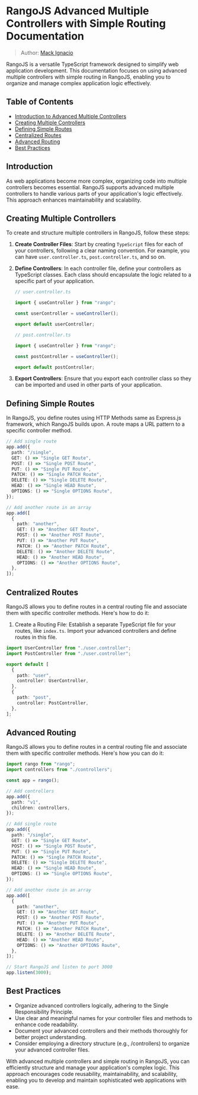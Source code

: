 # RangoJS Advanced Multiple Controllers with Simple Routing Documentation

>Author: [Mack Ignacio](https://github.com/mackignacio)

RangoJS is a versatile TypeScript framework designed to simplify web application development. This documentation focuses on using advanced multiple controllers with simple routing in RangoJS, enabling you to organize and manage complex application logic effectively.

## Table of Contents

- [Introduction to Advanced Multiple Controllers](#introduction)
- [Creating Multiple Controllers](#creating-multiple-controllers)
- [Defining Simple Routes](#defining-simple-routes)
- [Centralized Routes](#centralized-routes)
- [Advanced Routing](#advanced-routing)
- [Best Practices](#best-practices)

## Introduction

As web applications become more complex, organizing code into multiple controllers becomes essential. RangoJS supports advanced multiple controllers to handle various parts of your application's logic effectively. This approach enhances maintainability and scalability.

## Creating Multiple Controllers

To create and structure multiple controllers in RangoJS, follow these steps:

1. **Create Controller Files**: Start by creating `TypeScript` files for each of your controllers, following a clear naming convention. For example, you can have `user.controller.ts`, `post.controller.ts`, and so on.

2. **Define Controllers**: In each controller file, define your controllers as TypeScript classes. Each class should encapsulate the logic related to a specific part of your application.

    ```ts
    // user.controller.ts

    import { useController } from "rango";

    const userController = useController();

    export default userController;
    ```

    ```ts
    // post.controller.ts

    import { useController } from "rango";

    const postController = useController();

    export default postController;
    ```

3. **Export Controllers**: Ensure that you export each controller class so they can be imported and used in other parts of your application.

## Defining Simple Routes

In RangoJS, you define routes using HTTP Methods same as Express.js framework, which RangoJS builds upon. A route maps a URL pattern to a specific controller method.

```ts
// Add single route
app.add({
  path: "/single",
  GET: () => "Single GET Route",
  POST: () => "Single POST Route",
  PUT: () => "Single PUT Route",
  PATCH: () => "Single PATCH Route",
  DELETE: () => "Single DELETE Route",
  HEAD: () => "Single HEAD Route",
  OPTIONS: () => "Single OPTIONS Route",
});

// Add another route in an array
app.add([
  {
    path: "another",
    GET: () => "Another GET Route",
    POST: () => "Another POST Route",
    PUT: () => "Another PUT Route",
    PATCH: () => "Another PATCH Route",
    DELETE: () => "Another DELETE Route",
    HEAD: () => "Another HEAD Route",
    OPTIONS: () => "Another OPTIONS Route",
  },
]);
```

## Centralized Routes

RangoJS allows you to define routes in a central routing file and associate them with specific controller methods. Here's how to do it:

1. Create a Routing File: Establish a separate TypeScript file for your routes, like `index.ts`. Import your advanced controllers and define routes in this file.

```ts
import UserController from "./user.controller";
import PostController from "./user.controller";

export default [
  {
    path: "user",
    controller: UserController,
  },
  {
    path: "post",
    controller: PostController,
  },
];
```

## Advanced Routing

RangoJS allows you to define routes in a central routing file and associate them with specific controller methods. Here's how you can do it:

```ts
import rango from "rango";
import controllers from "./controllers";

const app = rango();

// Add controllers
app.add({
  path: "v1",
  children: controllers,
});

// Add single route
app.add({
  path: "/single",
  GET: () => "Single GET Route",
  POST: () => "Single POST Route",
  PUT: () => "Single PUT Route",
  PATCH: () => "Single PATCH Route",
  DELETE: () => "Single DELETE Route",
  HEAD: () => "Single HEAD Route",
  OPTIONS: () => "Single OPTIONS Route",
});

// Add another route in an array
app.add([
  {
    path: "another",
    GET: () => "Another GET Route",
    POST: () => "Another POST Route",
    PUT: () => "Another PUT Route",
    PATCH: () => "Another PATCH Route",
    DELETE: () => "Another DELETE Route",
    HEAD: () => "Another HEAD Route",
    OPTIONS: () => "Another OPTIONS Route",
  },
]);

// Start RangoJS and listen to port 3000
app.listen(3000);
```

## Best Practices

- Organize advanced controllers logically, adhering to the Single Responsibility Principle.
- Use clear and meaningful names for your controller files and methods to enhance code readability.
- Document your advanced controllers and their methods thoroughly for better project understanding.
- Consider employing a directory structure (e.g., /controllers) to organize your advanced controller files.

With advanced multiple controllers and simple routing in RangoJS, you can efficiently structure and manage your application's complex logic. This approach encourages code reusability, maintainability, and scalability, enabling you to develop and maintain sophisticated web applications with ease.
